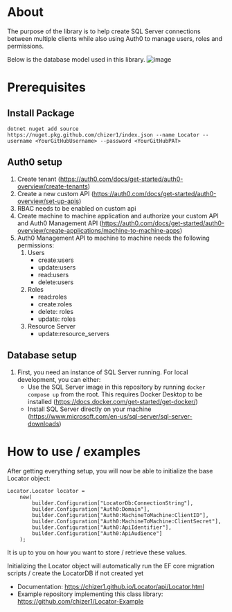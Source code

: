 # About

The purpose of the library is to help create SQL Server connections between multiple clients while also using Auth0 to manage users, roles and permissions.

Below is the database model used in this library.
![image](https://github.com/user-attachments/assets/4dbfe593-6b2c-4c49-92e5-de60aa01cf0c)

# Prerequisites

## Install Package
`dotnet nuget add source https://nuget.pkg.github.com/chizer1/index.json --name Locator --username <YourGitHubUsername> --password <YourGitHubPAT>`

## Auth0 setup

1. Create tenant (https://auth0.com/docs/get-started/auth0-overview/create-tenants)
2. Create a new custom API (https://auth0.com/docs/get-started/auth0-overview/set-up-apis)
3. RBAC needs to be enabled on custom api
4. Create machine to machine application and authorize your custom API and Auth0 Management API (https://auth0.com/docs/get-started/auth0-overview/create-applications/machine-to-machine-apps)
5. Auth0 Management API to machine to machine needs the following permissions:
   1. Users
        - create:users
        - update:users
        - read:users
        - delete:users
   2. Roles
        - read:roles
        - create:roles
        - delete: roles
        - update: roles
   3. Resource Server
        - update:resource_servers

## Database setup

1. First, you need an instance of SQL Server running. For local development, you can either:
   - Use the SQL Server image in this repository by running `docker compose up` from the root. This requires Docker Desktop to be installed (https://docs.docker.com/get-started/get-docker/)
   - Install SQL Server directly on your machine (https://www.microsoft.com/en-us/sql-server/sql-server-downloads)

# How to use / examples

After getting everything setup, you will now be able to initialize the base Locator object:
```
Locator.Locator locator =
    new(
        builder.Configuration["LocatorDb:ConnectionString"],
        builder.Configuration["Auth0:Domain"],
        builder.Configuration["Auth0:MachineToMachine:ClientID"],
        builder.Configuration["Auth0:MachineToMachine:ClientSecret"],
        builder.Configuration["Auth0:ApiIdentifier"],
        builder.Configuration["Auth0:ApiAudience"]
    );
```
It is up to you on how you want to store / retrieve these values.

Initializing the Locator object will automatically run the EF core migration scripts / create the LocatorDB if not created yet

- Documentation: https://chizer1.github.io/Locator/api/Locator.html
- Example repository implementing this class library: https://github.com/chizer1/Locator-Example
